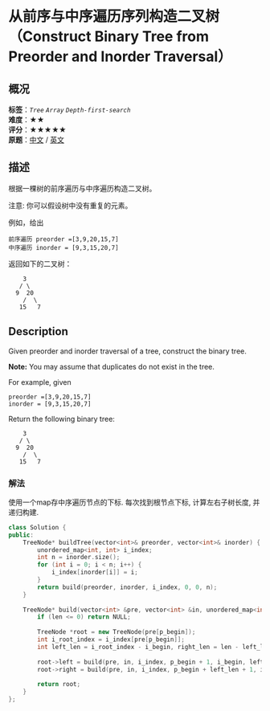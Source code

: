# 从前序与中序遍历序列构造二叉树（Construct Binary Tree from Preorder and Inorder Traversal）
## 概况
**标签**：*`Tree`*  *`Array`*  *`Depth-first-search`*<br>
**难度**：★★<br>
**评分**：★★★★★<br>
**原题**：[中文](https://leetcode-cn.com/problems/construct-binary-tree-from-preorder-and-inorder-traversal) / [英文](https://leetcode.com/problems/construct-binary-tree-from-preorder-and-inorder-traversal)

## 描述
根据一棵树的前序遍历与中序遍历构造二叉树。

注意:
你可以假设树中没有重复的元素。

例如，给出
```
前序遍历 preorder =[3,9,20,15,7]
中序遍历 inorder = [9,3,15,20,7]
```

返回如下的二叉树：
```
    3
   / \
  9  20
    /  \
   15   7
```

## Description
Given preorder and inorder traversal of a tree, construct the binary tree.

**Note:**
You may assume that duplicates do not exist in the tree.

For example, given
```
preorder =[3,9,20,15,7]
inorder = [9,3,15,20,7]
```

Return the following binary tree:
```
    3
   / \
  9  20
    /  \
   15   7
```

### 解法
使用一个map存中序遍历节点的下标. 每次找到根节点下标, 计算左右子树长度, 并递归构建.

```c++
class Solution {
public:
    TreeNode* buildTree(vector<int>& preorder, vector<int>& inorder) {
        unordered_map<int, int> i_index;
        int n = inorder.size();
        for (int i = 0; i < n; i++) {
            i_index[inorder[i]] = i;
        }
        return build(preorder, inorder, i_index, 0, 0, n);
    }
    
    TreeNode* build(vector<int> &pre, vector<int> &in, unordered_map<int,int> &i_index, int p_begin, int i_begin, int len) {
        if (len <= 0) return NULL;
        
        TreeNode *root = new TreeNode(pre[p_begin]);
        int i_root_index = i_index[pre[p_begin]];
        int left_len = i_root_index - i_begin, right_len = len - left_len - 1;
        
        root->left = build(pre, in, i_index, p_begin + 1, i_begin, left_len);
        root->right = build(pre, in, i_index, p_begin + left_len + 1, i_root_index + 1, right_len);
        
        return root;
    }
};
```